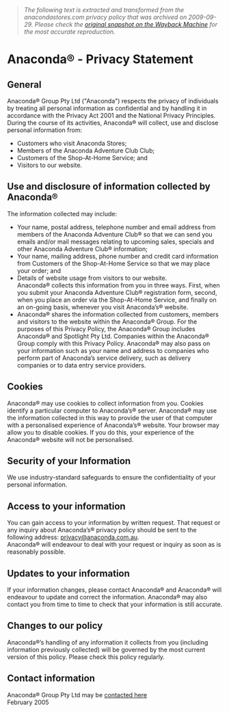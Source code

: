 > *The following text is extracted and transformed from the anacondastores.com privacy policy that was archived on 2009-09-29. Please check the [original snapshot on the Wayback Machine](https://web.archive.org/web/20090929023616id_/http%3A//www.anacondastores.com/Privacy.aspx) for the most accurate reproduction.*

# Anaconda® - Privacy Statement

## General

Anaconda® Group Pty Ltd ("Anaconda") respects the privacy of individuals by treating all personal information as confidential and by handling it in accordance with the Privacy Act 2001 and the National Privacy Principles.  
During the course of its activities, Anaconda® will collect, use and disclose personal information from: 

  * Customers who visit Anaconda Stores;
  * Members of the Anaconda Adventure Club Club;
  * Customers of the Shop-At-Home Service; and
  * Visitors to our website.



## Use and disclosure of information collected by Anaconda®

The information collected may include: 

  * Your name, postal address, telephone number and email address from members of the Anaconda Adventure Club® so that we can send you emails and/or mail messages relating to upcoming sales, specials and other Anaconda Adventure Club® information;
  * Your name, mailing address, phone number and credit card information from Customers of the Shop-At-Home Service so that we may place your order; and
  * Details of website usage from visitors to our website.  
Anaconda® collects this information from you in three ways. First, when you submit your Anaconda Adventure Club® registration form, second, when you place an order via the Shop-At-Home Service, and finally on an on-going basis, whenever you visit Anaconda’s® website.
  * Anaconda® shares the information collected from customers, members and visitors to the website within the Anaconda® Group. For the purposes of this Privacy Policy, the Anaconda® Group includes Anaconda® and Spotlight Pty Ltd. Companies within the Anaconda® Group comply with this Privacy Policy. Anaconda® may also pass on your information such as your name and address to companies who perform part of Anaconda’s service delivery, such as delivery companies or to data entry service providers.



## Cookies

Anaconda® may use cookies to collect information from you. Cookies identify a particular computer to Anaconda’s® server. Anaconda® may use the information collected in this way to provide the user of that computer with a personalised experience of Anaconda’s® website. Your browser may allow you to disable cookies. If you do this, your experience of the Anaconda® website will not be personalised. 

## Security of your Information

We use industry-standard safeguards to ensure the confidentiality of your personal information. 

## Access to your information

You can gain access to your information by written request. That request or any inquiry about Anaconda’s® privacy policy should be sent to the following address: [privacy@anaconda.com.au](mailto:privacy@anaconda.com.au).  
Anaconda® will endeavour to deal with your request or inquiry as soon as is reasonably possible. 

## Updates to your information

If your information changes, please contact Anaconda® and Anaconda® will endeavour to update and correct the information. Anaconda® may also contact you from time to time to check that your information is still accurate. 

## Changes to our policy

Anaconda®’s handling of any information it collects from you (including information previously collected) will be governed by the most current version of this policy. Please check this policy regularly. 

## Contact information

Anaconda® Group Pty Ltd may be [contacted here](https://web.archive.org/web/20090929023616id_/http%3A//www.anacondastores.com/Contact.aspx)  
February 2005 
